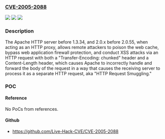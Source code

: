 ### [CVE-2005-2088](https://cve.mitre.org/cgi-bin/cvename.cgi?name=CVE-2005-2088)
![](https://img.shields.io/static/v1?label=Product&message=n%2Fa&color=blue)
![](https://img.shields.io/static/v1?label=Version&message=n%2Fa&color=blue)
![](https://img.shields.io/static/v1?label=Vulnerability&message=n%2Fa&color=brighgreen)

### Description

The Apache HTTP server before 1.3.34, and 2.0.x before 2.0.55, when acting as an HTTP proxy, allows remote attackers to poison the web cache, bypass web application firewall protection, and conduct XSS attacks via an HTTP request with both a "Transfer-Encoding: chunked" header and a Content-Length header, which causes Apache to incorrectly handle and forward the body of the request in a way that causes the receiving server to process it as a separate HTTP request, aka "HTTP Request Smuggling."

### POC

#### Reference
No PoCs from references.

#### Github
- https://github.com/Live-Hack-CVE/CVE-2005-2088

